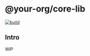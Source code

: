 # @your-org/core-lib

<p align="left">
  <a aria-label="Build" href="https://github.com/belgattitude/compare-package-managers/actions?query=workflow%3ACI">
    <img alt="build" src="https://img.shields.io/github/workflow/status/belgattitude/compare-package-managers/CI-web-app/main?label=CI&logo=github&style=flat-quare&labelColor=000000" />
  </a>
</p>

## Intro

WIP
